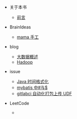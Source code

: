 - 关于本书

  - [前言](README.md)

- BrainIdeas

  - [mama 手工](BrainIdeas/mama手工.md)

- blog

  - [大数据概述](blog/大数据概述.md)
  - [Hadoop](blog/Hadoop.md)

- issue

  - [Java 时间格式化](issue/Java时间格式化.md)
  - [mybatis 中#与\$](issue/mybatis中%23与$.md)
  - [gitlabci 自动化打包上传 UDF](issue/gitlabci自动化打包上传UDF.md)

- LeetCode

  <!-- 1. [两个数相加]()
  1. -->

  -
